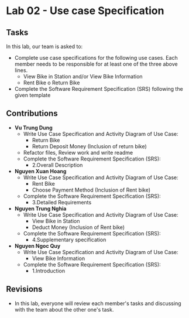 
# Lab 02 - Use case Specification
## Tasks
In this lab, our team is asked to:
- Complete use case specifications for the following use cases. Each member
needs to be responsible for at least one of the three above lines.
    + View Bike in Station and/or View Bike Information
    + Rent Bike
o Return Bike
- Complete the Software Requirement Specification (SRS) following the given template
## Contributions
- **Vu Trung Dung**
    + Write Use Case Specification and Activity Diagram of Use Case:
        + Return Bike
        + Return Deposit Money (Inclusion of return bike)
    + Refactor files, Review work and write readme
    + Complete the Software Requirement Specification (SRS):
        +  2.Overall Description
- **Nguyen Xuan Hoang**
    + Write Use Case Specification and Activity Diagram of Use Case:
        + Rent Bike
        + Choose Payment Method (Inclusion of Rent bike)
    + Complete the Software Requirement Specification (SRS):
        + 3.Detailed Requirements 
- **Nguyen Trung Nghia**
    + Write Use Case Specification and Activity Diagram of Use Case:
        + View Bike in Station
        + Deduct Money (Inclusion of Rent bike)
    + Complete the Software Requirement Specification (SRS):
        + 4.Supplementary specification 
- **Nguyen Ngoc Quy**
    + Write Use Case Specification and Activity Diagram of Use Case:
        + View Bike Information
    + Complete the Software Requirement Specification (SRS):
        + 1.Introduction
## Revisions
- In this lab, everyone will review each member's tasks and discussing with the team about the other one's task.

